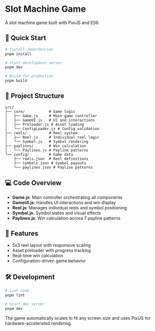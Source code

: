 # Slot Machine Game

A slot machine game built with PixiJS and ES6.

## 🚀 Quick Start

```bash
# Install dependencies
pnpm install

# Start development server
pnpm dev

# Build for production
pnpm build
```

## 📁 Project Structure

```
src/
├── core/           # Game logic
│   ├── Game.js     # Main game controller
│   ├── GameUI.js   # UI and interactions
│   ├── Preloader.js # Asset loading
│   └── ConfigLoader.js # Config validation
├── reels/          # Reel system
│   ├── Reel.js     # Individual reel logic
│   └── Symbol.js   # Symbol rendering
├── paylines/       # Win calculation
│   └── Paylines.js # Payline patterns
└── config/         # Game data
    ├── reels.json  # Reel definitions
    ├── symbols.json # Symbol payouts
    └── paylines.json # Payline patterns
```

## 💻 Code Overview

- **Game.js**: Main controller orchestrating all components
- **GameUI.js**: Handles UI interactions and win display
- **Reel.js**: Manages individual reels and symbol positioning
- **Symbol.js**: Symbol states and visual effects
- **Paylines.js**: Win calculation across 7 payline patterns

## 🎯 Features

- 5x3 reel layout with responsive scaling
- Asset preloader with progress tracking
- Real-time win calculation
- Configuration-driven game behavior

## 🛠️ Development

```bash
# Lint code
pnpm lint

# Start dev server
pnpm dev
```

The game automatically scales to fit any screen size and uses PixiJS for hardware-accelerated rendering.
